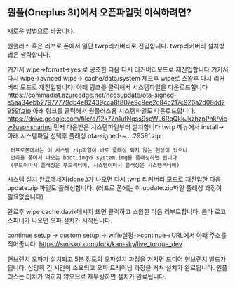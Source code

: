 원플(Oneplus 3t)에서 오픈파일럿 이식하려면?
------
새로운 방법으로 바꿉니다.

 원플러스 혹은 러프로 폰에서 일단 twrp리커버리로 진입합니다.
 twrp리커버리 설치방법은 생략합니다.
 
 거기서 wipe->format->yes 로 공초한 다음 다시 리커버리모드로 재진입합니다
 거기서 다시 wipe->avnced wipe-> cache/data/system 체크후 wipe로 스왑후 다시 리커버리 모드로 재진입합니다.
 아래 링크를 클릭해서 시스템파일을 다운로드합니다
 https://commadist.azureedge.net/neosupdate/ota-signed-e5aa34ebb27977779db4e82439cca8f807e9c9ee2c84c217c926a2d08dd2959f.zip
 아래 링크를 클릭해서 원플러스용 시스템파일도 다운로드합니다.
 https://drive.google.com/file/d/12k7Zn1ufNqss9spWL6RqQkkJkzhzpPnk/view?usp=sharing
 먼저 다운받은 시스템파일부터 설치합니다
 twrp 메뉴에서 install-> 아래 시스템파일 선택후 플래싱
 ota-signed-~....2959f.zip
```
 러프로폰에서는 이 시스템 zip파일이 바로 플래싱 되지 않는 현상이 있으니
 압축을 풀어서 나오는 boot.img와 system.img를 플래싱하면 됩니다
 (부트이미지 플래싱은 부트섹터에, 시스템이미지 플래싱은 시스템섹터에)
```
 시스템 설치 완료메세지(done.)가 나오면 다시 twrp 리커버리 모드로 재진입한 다음 
 update.zip 파일도 플래싱합니다.
 (러프로 폰에는 이 update.zip파일 플래싱 과정이 필요없습니다)
 
 완료후 wipe cache.davik메시지 뜨면 클릭하고 스왑한 다음 리부트합니다.
 콤마 로고 스피너가 나오면 오파 설치가 시작됩니다.
 
 continue setup -> custom setup -> wifie설정->continue->URL에서 아래 주소를 적어줍니다.
 https://smiskol.com/fork/kan-sky/live_torque_dev
 
 현브렌치 오파가 설치되고 5분 정도의 오파설치 과정을 거치면 드디어 현브렌치 빌드가 됩니다.
 상당히 긴 시간이 소요되고 오파 트레이닝 과정을 거쳐 설치가 완료됩니다.
 원플러스는 터치가 먹히지 않으므로 재부팅하면 설치가 완료됩니다.
